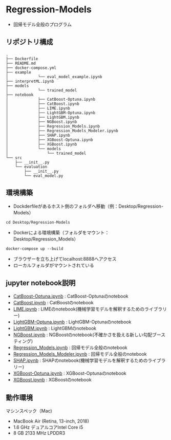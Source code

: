# Regression-Models
* 回帰モデル全般のプログラム

## リポジトリ構成
```
.
├── Dockerfile
├── README.md
├── docker-compose.yml
├── example
│             └── eval_model_example.ipynb
├── interpretML.ipynb
├── models
│             └── trained_model
├── notebook
│             ├── CatBoost-Optuna.ipynb
│             ├── CatBoost.ipynb
│             ├── LIME.ipynb
│             ├── LightGBM-Optuna.ipynb
│             ├── LightGBM.ipynb
│             ├── NGBoost.ipynb
│             ├── Regression_Models.ipynb
│             ├── Regression_Models_Modeler.ipynb
│             ├── SHAP.ipynb
│             ├── XGBoost-Optuna.ipynb
│             ├── XGBoost.ipynb
│             └── models
│                 └── trained_model
└── src
    ├── __init__.py
    └── evaluation
        ├── __init__.py
        └── eval_model.py
```

## 環境構築

* Dockderfileがあるホスト側のフォルダへ移動（例：Desktop/Regression-Models）
```
cd Desktop/Regression-Models
```

* Dockerによる環境構築（フォルダをマウント：Desktop/Regression_Models）
```
docker-compose up --build
```

* ブラウザーを立ち上げてlocalhost:8888へアクセス
* ローカルフォルダがマウントされている

## jupyter notebook説明
* [CatBoost-Optuna.ipynb](https://github.com/ykato27/Regression-Models/blob/main/notebook/CatBoost-Optuna.ipynb) : CatBoost-Optunaのnotebook
* [CatBoost.ipynb](https://github.com/ykato27/Regression-Models/blob/main/notebook/CatBoost.ipynb) : CatBoostのnotebook
* [LIME.ipynb](https://github.com/ykato27/Regression-Models/blob/main/notebook/LIME.ipynb) : LIMEのnotebook(機械学習モデルを解釈するためのライブラリー)
* [LightGBM-Optuna.ipynb](https://github.com/ykato27/Regression-Models/blob/main/notebook/LightGBM-Optuna.ipynb) : LightGBM-Optunaのnotebook
* [LightGBM.ipynb](https://github.com/ykato27/Regression-Models/blob/main/notebook/LightGBM.ipynb) : LightGBMのnotebook
* [NGBoost.ipynb](https://github.com/ykato27/Regression-Models/blob/main/notebook/NGBoost.ipynb) : NGBoostのnotebook(不確かさを扱える新しい勾配ブースティング)
* [Regression_Models.ipynb](https://github.com/ykato27/Regression-Models/blob/main/notebook/Regression_Models.ipynb) : 回帰モデル全般のnotebook
* [Regression_Models_Modeler.ipynb](https://github.com/ykato27/Regression-Models/blob/main/notebook/Regression_Models_Modeler.ipynb) : 回帰モデル全般のnotebook
* [SHAP.ipynb](https://github.com/ykato27/Regression-Models/blob/main/notebook/SHAP.ipynb) : SHAPのnotebook(機械学習モデルを解釈するためのライブラリー)
* [XGBoost-Optuna.ipynb](https://github.com/ykato27/Regression-Models/blob/main/notebook/XGBoost-Optuna.ipynb) : XGBoost-Optunaのnotebook
* [XGBoost.ipynb](https://github.com/ykato27/Regression-Models/blob/main/notebook/XGBoost.ipynb) : XGBoostのnotebook

## 動作環境
マシンスペック（Mac)
- MacBook Air (Retina, 13-inch, 2018)
- 1.6 GHz デュアルコアIntel Core i5
- 8 GB 2133 MHz LPDDR3
